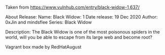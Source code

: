 Taken from https://www.vulnhub.com/entry/black-widow-1,637/ 

About Release:
    Name: Black Widow: 1
    Date release: 19 Dec 2020
    Author: 0xJin and mindsflee
    Series: Black Widow

Description:
    The Black Widow is one of the most poisonous spiders in the world, will you be able to escape from its large web and become root?

Vagrant box made by RedHatAugust

